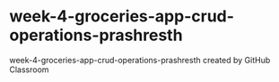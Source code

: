 # week-4-groceries-app-crud-operations-prashresth
week-4-groceries-app-crud-operations-prashresth created by GitHub Classroom
